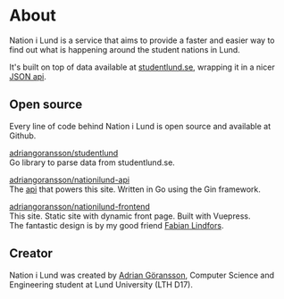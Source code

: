 # About

Nation i Lund is a service that aims to provide a faster and easier way to find out what is happening around the student nations in Lund.

It's built on top of data available at [studentlund.se](https://www.studentlund.se), wrapping it in a nicer [JSON api](/api.md).

## Open source
Every line of code behind Nation i Lund is open source and available at Github.

[adriangoransson/studentlund](https://github.com/adriangoransson/studentlund)  
Go library to parse data from studentlund.se.

[adriangoransson/nationilund-api](https://github.com/adriangoransson/nationilund-api)  
The [api](/api.md) that powers this site. Written in Go using the Gin framework.  

[adriangoransson/nationilund-frontend](https://github.com/adriangoransson/nationilund-api)  
This site. Static site with dynamic front page. Built with Vuepress.  
The fantastic design is by my good friend [Fabian Lindfors](https://fabianlindfors.se/).


## Creator
Nation i Lund was created by [Adrian Göransson](https://adriang.se), Computer Science and Engineering student at Lund University (LTH D17).</p>
